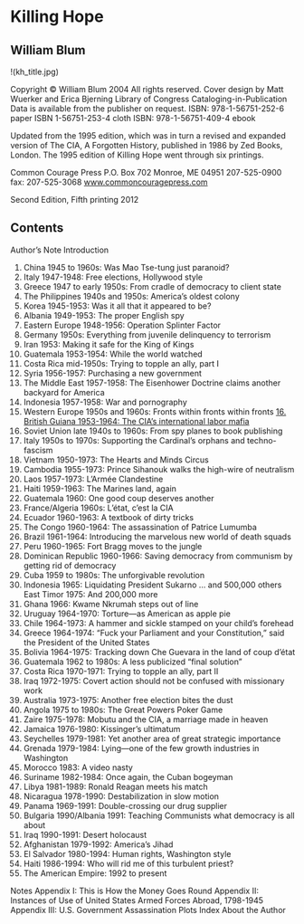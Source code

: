 # Killing Hope

## William Blum

!(kh_title.jpg)

Copyright © William Blum 2004
All rights reserved.
Cover design by Matt Wuerker and Erica Bjerning
Library of Congress Cataloging-in-Publication Data is available from the publisher on request.
ISBN: 978-1-56751-252-6 paper
ISBN 1-56751-253-4 cloth
ISBN: 978-1-56751-409-4 ebook

Updated from the 1995 edition, which was in turn a revised and expanded version of The CIA, A Forgotten History, published in 1986 by Zed Books, London. The 1995 edition of Killing Hope went through six printings.

Common Courage Press
P.O. Box 702
Monroe, ME 04951
207-525-0900 fax: 207-525-3068
www.commoncouragepress.com

Second Edition, Fifth printing 2012

## Contents

Author’s Note
Introduction

1. China 1945 to 1960s: Was Mao Tse-tung just paranoid?
2. Italy 1947-1948: Free elections, Hollywood style
3. Greece 1947 to early 1950s: From cradle of democracy to client state
4. The Philippines 1940s and 1950s: America’s oldest colony
5. Korea 1945-1953: Was it all that it appeared to be?
6. Albania 1949-1953: The proper English spy
7. Eastern Europe 1948-1956: Operation Splinter Factor
8. Germany 1950s: Everything from juvenile delinquency to terrorism
9. Iran 1953: Making it safe for the King of Kings
10. Guatemala 1953-1954: While the world watched
11. Costa Rica mid-1950s: Trying to topple an ally, part I
12. Syria 1956-1957: Purchasing a new government
13. The Middle East 1957-1958: The Eisenhower Doctrine claims another backyard for America
14. Indonesia 1957-1958: War and pornography
15. Western Europe 1950s and 1960s: Fronts within fronts within fronts
<a href="./16_British_Guiana.md">16. British Guiana 1953-1964: The CIA’s international labor mafia</a>
17. Soviet Union late 1940s to 1960s: From spy planes to book publishing
18. Italy 1950s to 1970s: Supporting the Cardinal’s orphans and techno-fascism
19. Vietnam 1950-1973: The Hearts and Minds Circus
20. Cambodia 1955-1973: Prince Sihanouk walks the high-wire of neutralism
21. Laos 1957-1973: L’Armée Clandestine
22. Haiti 1959-1963: The Marines land, again
23. Guatemala 1960: One good coup deserves another
24. France/Algeria 1960s: L’état, c’est la CIA
25. Ecuador 1960-1963: A textbook of dirty tricks
26. The Congo 1960-1964: The assassination of Patrice Lumumba
27. Brazil 1961-1964: Introducing the marvelous new world of death squads
28. Peru 1960-1965: Fort Bragg moves to the jungle
29. Dominican Republic 1960-1966: Saving democracy from communism by getting rid of democracy
30. Cuba 1959 to 1980s: The unforgivable revolution
31. Indonesia 1965: Liquidating President Sukarno … and 500,000 others East Timor 1975: And 200,000 more
32. Ghana 1966: Kwame Nkrumah steps out of line
33. Uruguay 1964-1970: Torture—as American as apple pie
34. Chile 1964-1973: A hammer and sickle stamped on your child’s forehead
35. Greece 1964-1974: “Fuck your Parliament and your Constitution,” said the President of the United States
36. Bolivia 1964-1975: Tracking down Che Guevara in the land of coup d’état
37. Guatemala 1962 to 1980s: A less publicized “final solution”
38. Costa Rica 1970-1971: Trying to topple an ally, part II
39. Iraq 1972-1975: Covert action should not be confused with missionary work
40. Australia 1973-1975: Another free election bites the dust
41. Angola 1975 to 1980s: The Great Powers Poker Game
42. Zaire 1975-1978: Mobutu and the CIA, a marriage made in heaven
43. Jamaica 1976-1980: Kissinger’s ultimatum
44. Seychelles 1979-1981: Yet another area of great strategic importance
45. Grenada 1979-1984: Lying—one of the few growth industries in Washington
46. Morocco 1983: A video nasty
47. Suriname 1982-1984: Once again, the Cuban bogeyman
48. Libya 1981-1989: Ronald Reagan meets his match
49. Nicaragua 1978-1990: Destabilization in slow motion
50. Panama 1969-1991: Double-crossing our drug supplier
51. Bulgaria 1990/Albania 1991: Teaching Communists what democracy is all about
52. Iraq 1990-1991: Desert holocaust
53. Afghanistan 1979-1992: America’s Jihad
54. El Salvador 1980-1994: Human rights, Washington style
55. Haiti 1986-1994: Who will rid me of this turbulent priest?
56. The American Empire: 1992 to present

Notes
Appendix I: This is How the Money Goes Round
Appendix II: Instances of Use of United States Armed Forces Abroad, 1798-1945
Appendix III: U.S. Government Assassination Plots
Index
About the Author
